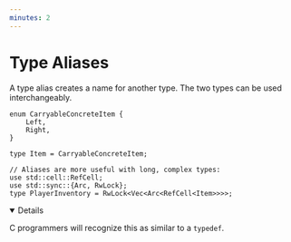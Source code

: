 ```yaml
---
minutes: 2
---
```


# Type Aliases

A type alias creates a name for another type. The two types can be used
interchangeably.

```rust,editable
enum CarryableConcreteItem {
    Left,
    Right,
}

type Item = CarryableConcreteItem;

// Aliases are more useful with long, complex types:
use std::cell::RefCell;
use std::sync::{Arc, RwLock};
type PlayerInventory = RwLock<Vec<Arc<RefCell<Item>>>>;
```

<details open="true">

C programmers will recognize this as similar to a `typedef`.

</details>
